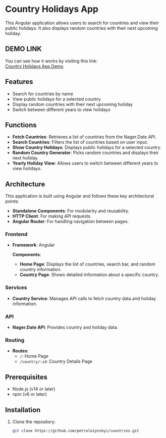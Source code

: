 # Country Holidays App

This Angular application allows users to search for countries and view their public holidays. It also displays random countries with their next upcoming holiday.

## DEMO LINK

You can see how it works by visiting this link:  
[Country Holidays App Demo](https://petrolozynskyi.github.io/countries/)

## Features

- Search for countries by name
- View public holidays for a selected country
- Display random countries with their next upcoming holiday
- Switch between different years to view holidays

## Functions

- **Fetch Countries**: Retrieves a list of countries from the Nager.Date API.
- **Search Countries**: Filters the list of countries based on user input.
- **Show Country Holidays**: Displays public holidays for a selected country.
- **Random Country Generator**: Picks random countries and displays their next holiday.
- **Yearly Holiday View**: Allows users to switch between different years to view holidays.

## Architecture

This application is built using Angular and follows these key architectural points:

- **Standalone Components**: For modularity and reusability.
- **HTTP Client**: For making API requests.
- **Angular Router**: For handling navigation between pages.

### Frontend

- **Framework**: Angular

  **Components**:
  - **Home Page**: Displays the list of countries, search bar, and random country information.
  - **Country Page**: Shows detailed information about a specific country.

### Services

- **Country Service**: Manages API calls to fetch country data and holiday information.

### API

- **Nager.Date API**: Provides country and holiday data.

### Routing

- **Routes**:
  - `/`: Home Page
  - `/country/:id`: Country Details Page

## Prerequisites

- Node.js (v14 or later)
- npm (v6 or later)

## Installation

1. Clone the repository:
   ```bash
   git clone https://github.com/petrolozynskyi/countries.git
